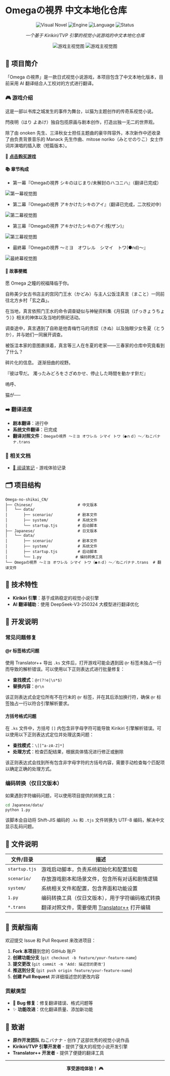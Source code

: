 # Omegaの視界 中文本地化仓库

<div align="center">

![Visual Novel](https://img.shields.io/badge/Type-Visual%20Novel-ff69b4)
![Engine](https://img.shields.io/badge/Engine-Kirikiri%2FTVP-blue)
![Language](https://img.shields.io/badge/Language-Japanese%20%7C%20Chinese-green)
![Status](https://img.shields.io/badge/Status-In%20Progress-yellow)

*一个基于 Kirikiri/TVP 引擎的视觉小说游戏的中文本地化仓库*

![游戏主视觉图](https://tvax2.sinaimg.cn/large/007u3YL4gy1i469xtk9wgj30lc0f3778.jpg)
![游戏主视觉图](https://img.dlsite.jp/modpub/images2/work/doujin/RJ102000/RJ101805_img_main.webp)

</div>

## 📖 项目简介

「Omega の視界」是一款日式视觉小说游戏，本项目包含了中文本地化版本，目前采用 AI 翻译结合人工校对的方式进行翻译。

### 🎮 游戏介绍

这是一部以书库之城发生的事件为舞台，以猫为主题创作的传奇系视觉小说。

閂夜明（はり よあけ）独自包揽原画与剧本创作，打造出独一无二的世界观。

除了由 onoken 先生、三泽秋女士担任主题曲的豪华阵容外，本次新作中还收录了由负责背景音乐的 Manack 先生作曲、mitose noriko（みとせのりこ）女士作词并演唱的插入歌（短篇版本）。

🛒 **[点击购买游戏](https://www.dlsite.com/home/work/=/product_id/RJ101805.html)**

#### 📚 章节构成

- 第一幕『Omegaの視界 シキのはじまり/未解封のハコニハ』（翻译已完成）

![第一幕视觉图](https://tvax4.sinaimg.cn/large/007u3YL4gy1i469xuiacwj30b40azdgs.jpg)

- 第二幕『Omegaの視界 アキかけたシキのアイ』（翻译已完成，二次校对中）

![第二幕视觉图](https://tvax3.sinaimg.cn/large/007u3YL4gy1i469xtquqkj30b40ay3zy.jpg)

- 第三幕『Omegaの視界 アキかけたシキのアイ:残(ザン)』

![第三幕视觉图](https://tvax1.sinaimg.cn/large/007u3YL4gy1i469vnnw1dj30b40asdh1.jpg)

- 最終幕『Omegaの視界 〜ミヨ　オワレル　シマイ　トワ(●nd)〜』

![最終幕视觉图](https://tvax4.sinaimg.cn/large/007u3YL4gy1i469xunyxgj30be0b60tf.jpg)


#### 🌟 故事梗概

愿 Omega 之瞳的祝福降临于你。

自称美少女古书店主的宫冈门王水（かどみ）与主人公饭洼真言（まこと）一同前往北方乡村「玄之森」。

在当地，真言依照门王水的命令调查疑似与神秘资料集《月狂跳（げっきょうちょう）》相关的神体以及当地的祭祀活动。

调查途中，真言遇到了自称是他青梅竹马的贵奴（きぬ）以及独眼少女冬夏（とうか），并与她们一同展开调查。

被饭洼本家的意图裹挟着，真言等三人在冬夏的老家——三春家的仓库中究竟看到了什么？

碎片化的信息。
逐渐扭曲的视野。

『彼は雫だ。
濁ったみどろをさざめかせ、停止した時間を動かす針だ』

嗚呼、

猫が──

### ➡️ 翻译进度

- **剧本翻译**：进行中
- **系统文件翻译**：已完成
- **翻译对照文件**：`Omegaの視界 ～ミヨ オワレル シマイ トワ（●ｎｄ）～／ねこバナナ.trans`

### 📖 相关文档

- [📝 阅读笔记](READING_NOTES.md) - 游戏体验记录

## 🗂️ 项目结构

```
Omega-no-shikai_CN/
├── Chinese/                    # 中文版本
│   └── data/
│       ├── scenario/           # 剧本文件
│       ├── system/             # 系统文件
│       └── startup.tjs         # 启动脚本
├── Japanese/                   # 日文版本
│   └── data/
│       ├── scenario/           # 剧本文件
│       ├── system/             # 系统文件
│       ├── startup.tjs         # 启动脚本
│       └── 1.py               # 编码转换工具
└── Omegaの視界 ～ミヨ オワレル シマイ トワ（●ｎｄ）～／ねこバナナ.trans  # 翻译文件
```

## 🚀 技术特性

- **Kirikiri 引擎**：基于成熟稳定的视觉小说引擎
- **AI 翻译辅助**：使用 DeepSeek-V3-250324 大模型进行翻译优化


## 🔧 开发说明

### 常见问题修复

#### @r 标签格式问题

使用 Translator++ 导出 `.ks` 文件后，打开游戏可能会遇到因 `@r` 标签未独占一行而导致的解析错误。可以使用以下正则表达式进行批量修复：

- **查找模式**：`@r(?!e|\s*$)`
- **替换内容**：`@r\n`

该正则表达式会定位所有不在行末的 `@r` 标签，并在其后添加换行符，确保 `@r` 标签独占一行以符合引擎解析要求。

#### 方括号格式问题

在 `.ks` 文件中，方括号 `[]` 内包含非字母字符可能导致 Kirikiri 引擎解析错误。可以使用以下正则表达式定位并处理这类问题：

- **查找模式**：`\[[^a-zA-Z]*]`
- **处理方式**：检查匹配结果，根据具体情况进行修正或删除

该正则表达式会找到所有包含非字母字符的方括号内容，需要手动检查每个匹配项以确定正确的处理方式。



### 编码转换（仅日文版本）

如果遇到字符编码问题，可以使用项目提供的转换工具：

```bash
cd Japanese/data/
python 1.py
```

该脚本会自动将 Shift-JIS 编码的 `.ks` 和 `.tjs` 文件转换为 UTF-8 编码，解决中文显示乱码问题。


## 📁 文件说明

| 文件/目录 | 描述 |
|-----------|------|
| `startup.tjs` | 游戏启动脚本，负责系统初始化和配置加载 |
| `scenario/` | 存放游戏剧本和场景文件，包含所有对话和剧情逻辑 |
| `system/` | 系统相关文件和配置，包含界面和功能设置 |
| `1.py` | 编码转换工具（仅日文版本），用于字符编码格式转换 |
| `*.trans` | 翻译对照文件，需要使用 [Translator++](https://dreamsavior.net/translator-plusplus/) 打开编辑 |



## 🤝 贡献指南

欢迎提交 Issue 和 Pull Request 来改进项目：

1. **Fork 本项目**到您的 GitHub 账户
2. **创建功能分支** (`git checkout -b feature/your-feature-name`)
3. **提交更改** (`git commit -m 'Add: 描述您的更改'`)
4. **推送到分支** (`git push origin feature/your-feature-name`)
5. **创建 Pull Request** 并详细描述您的更改内容

### 贡献类型

- 🐛 **Bug 修复**：修复翻译错误、格式问题等
- ✨ **功能改进**：优化翻译质量、添加新功能


## 🙏 致谢

- **原作开发团队** ねこバナナ - 创作了这部优秀的视觉小说作品
- **Kirikiri/TVP 引擎开发者** - 提供了强大的视觉小说开发引擎
- **Translator++ 开发者** - 提供了便捷的翻译工具

---

<div align="center">

**享受游戏体验！** 🎮

</div>